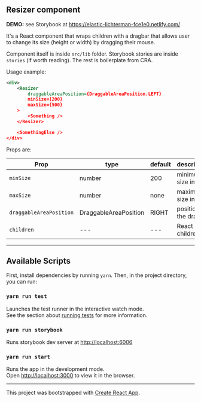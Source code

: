 ## Resizer component

**DEMO:** see Storybook at https://elastic-lichterman-fce1e0.netlify.com/

It's a React component that wraps children with a dragbar that allows user to change its size (height or width) by dragging their mouse.

Component itself is inside `src/lib` folder. Storybook stories are inside `stories` (if worth reading). The rest is boilerplate from CRA.


Usage example:

```xml
<div>
	<Resizer
		draggableAreaPosition={DraggableAreaPosition.LEFT}
		minSize={200}
		maxSize={500}
	>
		<Something />
	</Resizer>

	<SomethingElse />
</div>
```

Props are:

| Prop |  type |  default |  description  | required |
|---|---|---|---|---|
| `minSize`  | number  | 200  |  minimum size in px | no |
| `maxSize` | number | none  |  maximum size in px | no |
| `draggableAreaPosition` | DraggableAreaPosition | RIGHT |  position of the dragbar  | no |
| `children` | --- | --- | React children | --- |

___

## Available Scripts

First, install dependencies by running `yarn`. Then, in the project directory, you can run:

### `yarn run test`

Launches the test runner in the interactive watch mode.<br>
See the section about [running tests](https://facebook.github.io/create-react-app/docs/running-tests) for more information.

### `yarn run storybook`

Runs storybook dev server at [http://localhost:6006](http://localhost:6006)

### `yarn run start`

Runs the app in the development mode.<br>
Open [http://localhost:3000](http://localhost:3000) to view it in the browser.

___


This project was bootstrapped with [Create React App](https://github.com/facebook/create-react-app).

